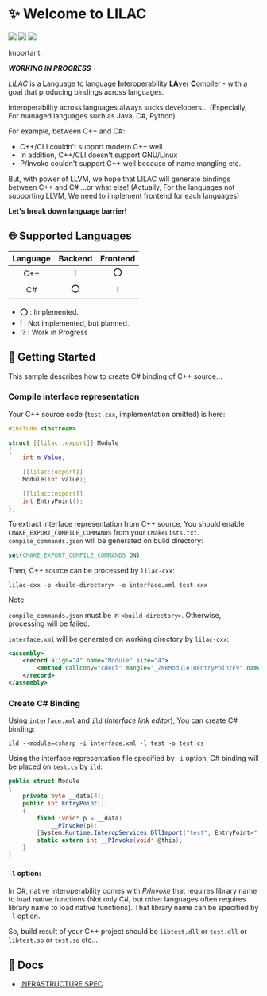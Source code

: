 # :sparkles: Welcome to LILAC

![](https://img.shields.io/github/license/Sharp0802/lilac)
![](https://img.shields.io/github/repo-size/Sharp0802/lilac)
![](https://img.shields.io/github/commit-activity/m/Sharp0802/lilac)

> [!IMPORTANT]
> ***WORKING IN PROGRESS***

*LILAC* is a **L**anguage to language **I**nteroperability **LA**yer **C**ompiler -
with a goal that producing bindings across languages.

Interoperability across languages always sucks developers...
(Especially, For managed languages such as Java, C#, Python)

For example, between C++ and C#:

- C++/CLI couldn't support modern C++ well
- In addition, C++/CLI doesn't support GNU/Linux
- P/Invoke couldn't support C++ well because of name mangling etc.

But, with power of LLVM, we hope that LILAC will generate bindings between C++ and C# ...or what else!
(Actually, For the languages not supporting LLVM, We need to implement frontend for each languages)

**Let's break down language barrier!**

## :globe_with_meridians: Supported Languages

| Language |      Backend       |      Frontend      |
|:--------:|:------------------:|:------------------:|
|   C++    | :grey_exclamation: |        :o:         |
|    C#    |        :o:         | :grey_exclamation: |

- :o: : Implemented.
- :grey_exclamation: : Not implemented, but planned.
- :interrobang: : Work in Progress

## :tada: Getting Started

This sample describes how to create C# binding of C++ source...

### Compile interface representation

Your C++ source code (`test.cxx`, implementation omitted) is here:

```c++
#include <iostream>

struct [[lilac::export]] Module
{
    int m_Value;

    [[lilac::export]]
    Module(int value);

    [[lilac::export]]
    int EntryPoint();
};
```

To extract interface representation from C++ source,
You should enable `CMAKE_EXPORT_COMPILE_COMMANDS` from your `CMakeLists.txt`.
`compile_commands.json` will be generated on build directory:

```cmake
set(CMAKE_EXPORT_COMPILE_COMMANDS ON)
```

Then, C++ source can be processed by `lilac-cxx`:

```
lilac-cxx -p <build-directory> -o interface.xml test.cxx
```

> [!NOTE]
> `compile_commands.json` must be in `<build-directory>`.
> Otherwise, processing will be failed.

`interface.xml` will be generated on working directory by `lilac-cxx`:

```xml
<assembly>
    <record align="4" name="Module" size="4">
        <method callconv="cdecl" mangle="_ZN6Module10EntryPointEv" name="EntryPoint" return="__s32"/>
    </record>
</assembly>
```

### Create C# Binding

Using `interface.xml` and `ild` (*interface link editor*),
You can create C# binding:

```
ild --module=csharp -i interface.xml -l test -o test.cs
```

Using the interface representation file specified by `-i` option,
C# binding will be placed on `test.cs` by `ild`:

```c#
public struct Module
{
	private byte __data[4];
	public int EntryPoint();
	{
		fixed (void* p = __data)
			__PInvoke(p);
		[System.Runtime.InteropServices.DllImport("test", EntryPoint="_ZN6Module10EntryPointEv", ExactSpelling=true)]
		static extern int __PInvoke(void* @this);
	}
}
```

#### `-l` option:

In C#, native interoperability comes with *P/Invoke* that requires library name to load native functions
(Not only C#, but other languages often requires library name to load native functions).
That library name can be specified by `-l` option.

So, build result of your C++ project should be `libtest.dll` or `test.dll` or `libtest.so` or `test.so` etc...

## :memo: Docs

- [INFRASTRUCTURE SPEC](docs/INFRASTRUCTURE.md)
